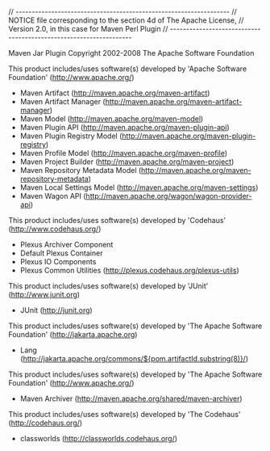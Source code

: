 // ------------------------------------------------------------------
// NOTICE file corresponding to the section 4d of The Apache License,
// Version 2.0, in this case for Maven Perl Plugin
// ------------------------------------------------------------------

Maven Jar Plugin
Copyright 2002-2008 The Apache Software Foundation

This product includes/uses software(s) developed by 'Apache Software Foundation' (http://www.apache.org/)
  * Maven Artifact (http://maven.apache.org/maven-artifact)
  * Maven Artifact Manager (http://maven.apache.org/maven-artifact-manager)
  * Maven Model (http://maven.apache.org/maven-model)
  * Maven Plugin API (http://maven.apache.org/maven-plugin-api)
  * Maven Plugin Registry Model (http://maven.apache.org/maven-plugin-registry)
  * Maven Profile Model (http://maven.apache.org/maven-profile)
  * Maven Project Builder (http://maven.apache.org/maven-project)
  * Maven Repository Metadata Model (http://maven.apache.org/maven-repository-metadata)
  * Maven Local Settings Model (http://maven.apache.org/maven-settings)
  * Maven Wagon API (http://maven.apache.org/wagon/wagon-provider-api)

This product includes/uses software(s) developed by 'Codehaus' (http://www.codehaus.org/)
  * Plexus Archiver Component
  * Default Plexus Container
  * Plexus IO Components
  * Plexus Common Utilities (http://plexus.codehaus.org/plexus-utils)

This product includes/uses software(s) developed by 'JUnit' (http://www.junit.org)
  * JUnit (http://junit.org)

This product includes/uses software(s) developed by 'The Apache Software Foundation' (http://jakarta.apache.org)
  * Lang (http://jakarta.apache.org/commons/${pom.artifactId.substring(8)}/)

This product includes/uses software(s) developed by 'The Apache Software Foundation' (http://www.apache.org/)
  * Maven Archiver (http://maven.apache.org/shared/maven-archiver)

This product includes/uses software(s) developed by 'The Codehaus' (http://codehaus.org/)
  * classworlds (http://classworlds.codehaus.org/)